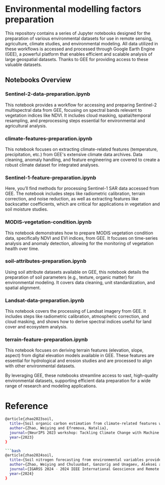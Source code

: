 # Environmental modelling factors preparation

This repository contains a series of Jupyter notebooks designed for the preparation of various environmental datasets for use in remote sensing, agriculture, climate studies, and environmental modeling. All data utilized in these workflows is accessed and processed through Google Earth Engine (GEE), a powerful platform that enables efficient and scalable analysis of large geospatial datasets. Thanks to GEE for providing access to these valuable datasets.

## Notebooks Overview
### Sentinel-2-data-preparation.ipynb
This notebook provides a workflow for accessing and preparing Sentinel-2 multispectral data from GEE, focusing on spectral bands relevant to vegetation indices like NDVI. It includes cloud masking, spatial/temporal resampling, and preprocessing steps essential for environmental and agricultural analysis.

### climate-features-preparation.ipynb
This notebook focuses on extracting climate-related features (temperature, precipitation, etc.) from GEE's extensive climate data archives. Data cleaning, anomaly handling, and feature engineering are covered to create a robust climate dataset for integrated analyses.

### Sentinel-1-feature-preparation.ipynb
Here, you’ll find methods for processing Sentinel-1 SAR data accessed from GEE. The notebook includes steps like radiometric calibration, terrain correction, and noise reduction, as well as extracting features like backscatter coefficients, which are critical for applications in vegetation and soil moisture studies.

### MODIS-vegetation-condition.ipynb
This notebook demonstrates how to prepare MODIS vegetation condition data, specifically NDVI and EVI indices, from GEE. It focuses on time-series analysis and anomaly detection, allowing for the monitoring of vegetation health over time.

### soil-attributes-preparation.ipynb
Using soil attribute datasets available on GEE, this notebook details the preparation of soil parameters (e.g., texture, organic matter) for environmental modeling. It covers data cleaning, unit standardization, and spatial alignment.

### Landsat-data-preparation.ipynb
This notebook covers the processing of Landsat imagery from GEE. It includes steps like radiometric calibration, atmospheric correction, and cloud masking, and shows how to derive spectral indices useful for land cover and ecosystem analysis.

###  terrain-feature-preparation.ipynb
This notebook focuses on deriving terrain features (elevation, slope, aspect) from digital elevation models available in GEE. These features are essential for hydrological and erosion studies and are processed to align with other environmental datasets.

By leveraging GEE, these notebooks streamline access to vast, high-quality environmental datasets, supporting efficient data preparation for a wide range of research and modeling applications.

# Reference

```bash
@article{zhao2023soil,
  title={Soil organic carbon estimation from climate-related features with graph neural network},
  author={Zhao, Weiying and Efremova, Natalia},
  journal={NeurIPS 2023 workshop: Tackling Climate Change with Machine Learning},
  year={2023}
}

```bash
@article{zhao2024soil,
  title={Soil nitrogen forecasting from environmental variables provided by multisensor remote sensing images},
  author={Zhao, Weiying and Chuluunbat, Ganzorig and Unagaev, Aleksei and Efremova, Natalia},
  journal={IGARSS 2024 - 2024 IEEE International Geoscience and Remote Sensing Symposium},
  year={2024}
}
